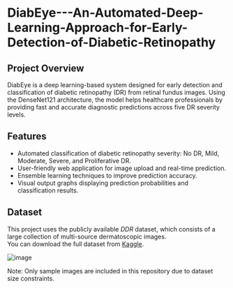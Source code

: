 # DiabEye---An-Automated-Deep-Learning-Approach-for-Early-Detection-of-Diabetic-Retinopathy

## Project Overview
DiabEye is a deep learning-based system designed for early detection and classification of diabetic retinopathy (DR) from retinal fundus images. Using the DenseNet121 architecture, the model helps healthcare professionals by providing fast and accurate diagnostic predictions across five DR severity levels.

## Features
- Automated classification of diabetic retinopathy severity: No DR, Mild, Moderate, Severe, and Proliferative DR.
- User-friendly web application for image upload and real-time prediction.
- Ensemble learning techniques to improve prediction accuracy.
- Visual output graphs displaying prediction probabilities and classification results.

## Dataset
This project uses the publicly available *DDR* dataset, which consists of a large collection of multi-source dermatoscopic images.  
You can download the full dataset from [Kaggle](https://www.kaggle.com/datasets/mariaherrerot/ddrdataset).  

![image](https://github.com/user-attachments/assets/c0777158-d63d-43df-81b8-cc6fe1217da5)

Note: Only sample images are included in this repository due to dataset size constraints.
